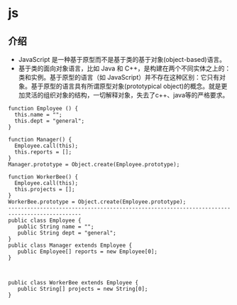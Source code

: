 # js
## 介绍
* JavaScript 是一种基于原型而不是基于类的基于对象(object-based)语言。
* 基于类的面向对象语言，比如 Java 和 C++，是构建在两个不同实体之上的：类和实例。基于原型的语言（如 JavaScript）并不存在这种区别：它只有对象。基于原型的语言具有所谓原型对象(prototypical object)的概念。就是更加灵活的组织对象的结构，一切解释对象，失去了c++、java等的严格要求。
```
function Employee () {
  this.name = "";
  this.dept = "general";
}

function Manager() {
  Employee.call(this);
  this.reports = [];
}
Manager.prototype = Object.create(Employee.prototype);

function WorkerBee() {
  Employee.call(this);
  this.projects = [];
}
WorkerBee.prototype = Object.create(Employee.prototype);
---------------------------------------------------------------------------------------------
public class Employee {
   public String name = "";
   public String dept = "general";
}
public class Manager extends Employee {
   public Employee[] reports = new Employee[0];
}



public class WorkerBee extends Employee {
   public String[] projects = new String[0];
}
```
